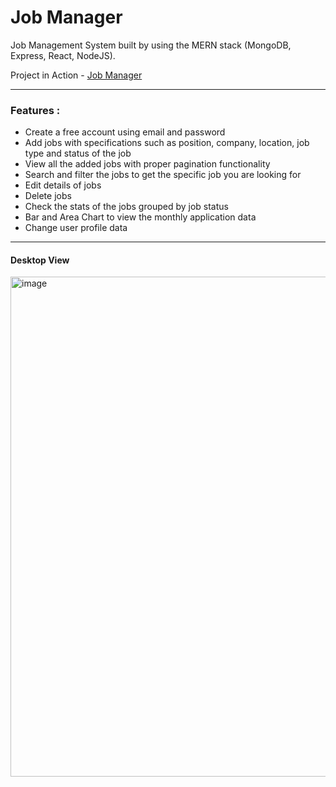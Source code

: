 # Job Manager

Job Management System built by using the MERN stack (MongoDB, Express, React, NodeJS).

Project in Action - [Job Manager](https://job-manager-aikx.onrender.com)

---

### Features :

- Create a free account using email and password
- Add jobs with specifications such as position, company, location, job type and status of the job
- View all the added jobs with proper pagination functionality
- Search and filter the jobs to get the specific job you are looking for
- Edit details of jobs
- Delete jobs
- Check the stats of the jobs grouped by job status
- Bar and Area Chart to view the monthly application data
- Change user profile data

***
#### Desktop View
<img width="800" alt="image" src="https://res.cloudinary.com/ddr8aveca/image/upload/v1714715231/github%20storage/olrvxfzsdluyuqx5xezb.png">
